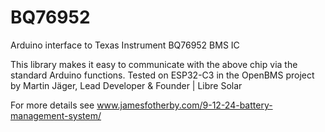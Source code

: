 # BQ76952
Arduino interface to Texas Instrument BQ76952 BMS IC

This library makes it easy to communicate with the above chip via the standard Arduino functions. Tested on ESP32-C3 in the OpenBMS project by Martin Jäger, Lead Developer & Founder | Libre Solar

For more details see www.jamesfotherby.com/9-12-24-battery-management-system/ 
